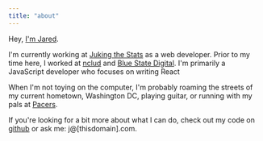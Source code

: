 ```yaml
---
title: "about"
---
```


Hey, [I'm Jared](http://www.twitter.com/imjared). 

I'm currently working at [Juking the Stats](http://jukingthestats.com) as a web developer. Prior to my time here, I worked at [nclud](http://nclud.com) and [Blue State Digital](http://bluestatedigital.com). I'm primarily a JavaScript developer who focuses on writing React

When I'm not toying on the computer, I'm probably roaming the streets of my current hometown, Washington DC, playing guitar, or running with my pals at [Pacers](https://runpacers.com).

If you're looking for a bit more about what I can do, check out my code on [github](https://www.github.com/imjared) or ask me: j@[thisdomain].com.